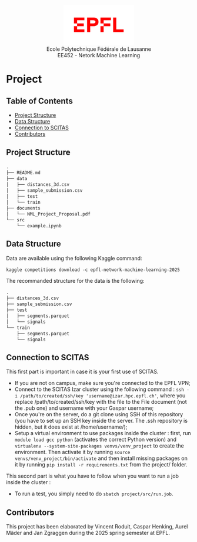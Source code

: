 <div align="center">
<img src="../resources/logo-epfl.png" alt="Example Image" width="192" height="108">
</div>

<div align="center">
Ecole Polytechnique Fédérale de Lausanne
</div> 
<div align="center">
EE452 - Netork Machine Learning
</div> 

# Project

## Table of Contents

- [Project Structure](#project-structure)
- [Data Structure](#data-structure)
- [Connection to SCITAS](#connection-to-scitas)
- [Contributors](#contributors)

## Project Structure
```
.
├── README.md
├── data
│   ├── distances_3d.csv
│   ├── sample_submission.csv
│   ├── test
│   └── train
├── documents
│   └── NML_Project_Proposal.pdf
└── src
    └── example.ipynb
```
## Data Structure

Data are available using the following Kaggle command:
```
kaggle competitions download -c epfl-network-machine-learning-2025
```

The recommanded structure for the data is the following:
```
.
├── distances_3d.csv
├── sample_submission.csv
├── test
│   ├── segments.parquet
│   └── signals
└── train
    ├── segments.parquet
    └── signals
```



## Connection to SCITAS

This first part is important in case it is your first use of SCITAS.
- If you are not on campus, make sure you're connected to the EPFL VPN;
- Connect to the SCITAS Izar cluster using the following command : ```ssh -i /path/to/created/ssh/key 'username@izar.hpc.epfl.ch'```, where you replace /path/to/created/ssh/key with the file to the File document (not the .pub one) and username with your Gaspar username;
- Once you're on the server, do a git clone using SSH of this repository (you have to set up an SSH key inside the server. The .ssh repository is hidden, but it does exist at /home/username/);
- Setup a virtual environment to use packages inside the cluster : first, run ```module load gcc python``` (activates the correct Python version) and ```virtualenv --system-site-packages venvs/venv_project``` to create the environment. Then activate it by running ```source venvs/venv_project/bin/activate``` and then install missing packages on it by running ```pip install -r requirements.txt``` from the project/ folder.

This second part is what you have to follow when you want to run a job inside the cluster :

- To run a test, you simply need to do ```sbatch project/src/run.job```.

<!-- NOT FUNCTIONAL - If you want to run a so-called interactive job (basically one where you can directly see the outputs of your functions in the terminal), run ```Sinteract -p gpu -g gpu:1```. This creates a terminal directly on the node, which means that to execute code you have to run (for example in the src/ folder) ```python3 run.py --kwargs```.-->


## Contributors
This project has been elaborated by Vincent Roduit, Caspar Henking, Aurel Mäder and Jan Zgraggen during the 2025 spring semester at EPFL.
